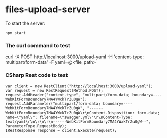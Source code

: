# files-upload-server

To start the server:
```
npm start
```

### The curl command to test
curl -X POST   http://localhost:3000/upload-yaml   -H 'content-type: multipart/form-data'   -F yaml=@<file_path>

### CSharp Rest code to test
```
var client = new RestClient("http://localhost:3000/upload-yaml");
var request = new RestRequest(Method.POST);
request.AddHeader("content-type", "multipart/form-data; boundary=----WebKitFormBoundary7MA4YWxkTrZu0gW");
request.AddParameter("multipart/form-data; boundary=----WebKitFormBoundary7MA4YWxkTrZu0gW", "------WebKitFormBoundary7MA4YWxkTrZu0gW\r\nContent-Disposition: form-data; name=\"yaml\"; filename=\"swagger.yml\"\r\nContent-Type: text/yaml\r\n\r\n\r\n------WebKitFormBoundary7MA4YWxkTrZu0gW--", ParameterType.RequestBody);
IRestResponse response = client.Execute(request);
```

